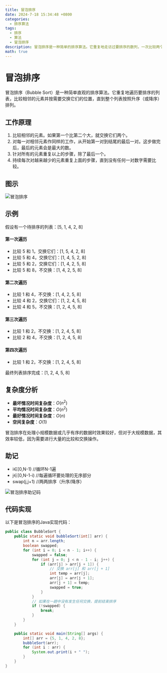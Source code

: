 ```yaml
---
title: 冒泡排序
date: 2024-7-18 15:34:48 +0800
categories:
  - 排序算法
tags:
  - 排序
  - 算法
  - 冒泡排序
description: 冒泡排序是一种简单的排序算法。它重复地走访过要排序的数列，一次比较两个元素，如果它们的顺序错误就把它们交换过来。走访数列的工作是重复地进行直到没有再需要交换，也就是说该数列已经排序完成。这个算法的名字由来是因为越小的元素会经由交换慢慢“浮”到数列的顶端。
math: true
---
```


# 冒泡排序

冒泡排序（Bubble Sort）是一种简单直观的排序算法。它重复地遍历要排序的列表，比较相邻的元素并按需要交换它们的位置，直到整个列表按照升序（或降序）排列。

## 工作原理

1. 比较相邻的元素。如果第一个比第二个大，就交换它们两个。
2. 对每一对相邻元素作同样的工作，从开始第一对到结尾的最后一对。这步做完后，最后的元素会是最大的数。
3. 针对所有的元素重复以上的步骤，除了最后一个。
4. 持续每次对越来越少的元素重复上面的步骤，直到没有任何一对数字需要比较。

## 图示

![冒泡排序](https://rd-wang.github.io/assets/img/sort/冒泡排序.webp)

## 示例

假设有一个待排序的列表：[5, 1, 4, 2, 8]

#### 第一次遍历

- 比较 5 和 1，交换它们：[1, 5, 4, 2, 8]
- 比较 5 和 4，交换它们：[1, 4, 5, 2, 8]
- 比较 5 和 2，交换它们：[1, 4, 2, 5, 8]
- 比较 5 和 8，不交换：[1, 4, 2, 5, 8]

#### 第二次遍历

- 比较 1 和 4，不交换：[1, 4, 2, 5, 8]
- 比较 4 和 2，交换它们：[1, 2, 4, 5, 8]
- 比较 4 和 5，不交换：[1, 2, 4, 5, 8]

#### 第三次遍历

- 比较 1 和 2，不交换：[1, 2, 4, 5, 8]
- 比较 2 和 4，不交换：[1, 2, 4, 5, 8]

#### 第四次遍历

- 比较 1 和 2，不交换：[1, 2, 4, 5, 8]

最终列表排序完成：[1, 2, 4, 5, 8]

## 复杂度分析

- **最坏情况时间复杂度**：$O(n^2)$
- **平均情况时间复杂度**：$O(n^2)$
- **最好情况时间复杂度**：$O(n)$
- **空间复杂度**：$O(1)$

冒泡排序在处理小规模数据或几乎有序的数据时效果较好，但对于大规模数据，其效率较低，因为需要进行大量的比较和交换操作。

## 助记
- i∈[0,N-1)  //循环N-1遍
- j∈[0,N-1-i)  //每遍循环要处理的无序部分 
- swap(j,j+1) //两两排序（升序/降序）

![冒泡排序助记码](https://rd-wang.github.io/assets/img/sort/冒泡排序助记码.webp)

## 代码实现

以下是冒泡排序的Java实现代码：

```java
public class BubbleSort {
    public static void bubbleSort(int[] arr) {
        int n = arr.length;
        boolean swapped;
        for (int i = 0; i < n - 1; i++) {
            swapped = false;
            for (int j = 0; j < n - 1 - i; j++) {
                if (arr[j] > arr[j + 1]) {
                    // 交换 arr[j] 和 arr[j + 1]
                    int temp = arr[j];
                    arr[j] = arr[j + 1];
                    arr[j + 1] = temp;
                    swapped = true;
                }
            }
            // 如果在一趟中没有发生任何交换，提前结束排序
            if (!swapped) {
                break;
            }
        }
    }

    public static void main(String[] args) {
        int[] arr = {5, 1, 4, 2, 8};
        bubbleSort(arr);
        for (int i : arr) {
            System.out.print(i + " ");
        }
    }
}

```

